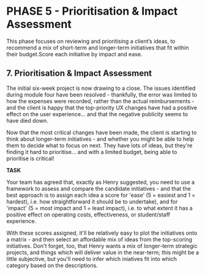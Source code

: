 # PHASE 5 - Prioritisation & Impact Assessment

This phase focuses on reviewing and prioritising a client’s ideas, to recommend a mix of short-term and longer-term initiatives that fit within their budget.Score each initiative by impact and ease.

## 7. Prioritisation & Impact Assessment
The initial six-week project is now drawing to a close. The issues identified during module four have been resolved - thankfully, the error was limited to how the expenses were recorded, rather than the actual reimbursements - and the client is happy that the top-priority UX changes have had a positive effect on the user experience... and that the negative publicity seems to have died down.

Now that the most critical changes have been made, the client is starting to think about longer-term initiatives - and whether you might be able to help them to decide what to focus on next. They have lots of ideas, but they're finding it hard to prioritise... and with a limited budget, being able to prioritise is critical!

**TASK**

Your team has agreed that, exactly as Henry suggested, you need to use a framework to assess and compare the candidate initiatives - and that the best approach is to assign each idea a score for 'ease' (5 = easiest and 1 = hardest), i.e. how straightforward it should be to undertake), and for 'impact' (5 = most impact and 1 = least impact), i.e. to what extent it has a positive effect on operating costs, effectiveness, or student/staff experience.

With these scores assigned, it'll be relatively easy to plot the initiatives onto a matrix - and then select an affordable mix of ideas from the top-scoring initiatives. Don't forget, too, that Henry wants a mix of longer-term strategic projects, and things which will deliver value in the near-term; this might be a little subjective, but you'll need to infer which iniatives fit into which category based on the descriptions.

